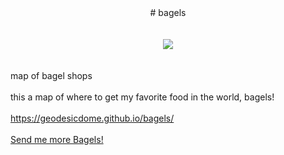 <center># bagels
  </center>
<br><br>
<center>
<img src='https://i.imgur.com/wsFv5Pr.jpg' />
  </center>
<br><br>
map of bagel shops
<br><br>
this a map of where to get my favorite food in the world, bagels! 
<br><br>
<a href="https://geodesicdome.github.io/bagels/">https://geodesicdome.github.io/bagels/</a>
<br><br>
  <a href="mailto:adewade@gmail.com?Subject=More%20Bagels">Send me more Bagels!</a>



